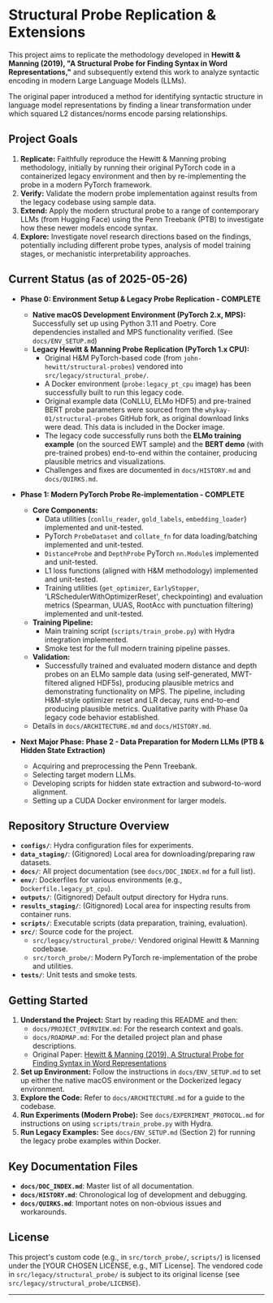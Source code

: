 # Structural Probe Replication & Extensions

This project aims to replicate the methodology developed in **Hewitt & Manning (2019), "A Structural Probe for Finding Syntax in Word Representations,"** and subsequently extend this work to analyze syntactic encoding in modern Large Language Models (LLMs).

The original paper introduced a method for identifying syntactic structure in language model representations by finding a linear transformation under which squared L2 distances/norms encode parsing relationships.

## Project Goals

1.  **Replicate:** Faithfully reproduce the Hewitt & Manning probing methodology, initially by running their original PyTorch code in a containerized legacy environment and then by re-implementing the probe in a modern PyTorch framework.
2.  **Verify:** Validate the modern probe implementation against results from the legacy codebase using sample data.
3.  **Extend:** Apply the modern structural probe to a range of contemporary LLMs (from Hugging Face) using the Penn Treebank (PTB) to investigate how these newer models encode syntax.
4.  **Explore:** Investigate novel research directions based on the findings, potentially including different probe types, analysis of model training stages, or mechanistic interpretability approaches.

## Current Status (as of 2025-05-26)

*   **Phase 0: Environment Setup & Legacy Probe Replication - COMPLETE**
    *   **Native macOS Development Environment (PyTorch 2.x, MPS):** Successfully set up using Python 3.11 and Poetry. Core dependencies installed and MPS functionality verified. (See `docs/ENV_SETUP.md`)
    *   **Legacy Hewitt & Manning Probe Replication (PyTorch 1.x CPU):**
        *   Original H&M PyTorch-based code (from `john-hewitt/structural-probes`) vendored into `src/legacy/structural_probe/`.
        *   A Docker environment (`probe:legacy_pt_cpu` image) has been successfully built to run this legacy code.
        *   Original example data (CoNLLU, ELMo HDF5) and pre-trained BERT probe parameters were sourced from the `whykay-01/structural-probes` GitHub fork, as original download links were dead. This data is included in the Docker image.
        *   The legacy code successfully runs both the **ELMo training example** (on the sourced EWT sample) and the **BERT demo** (with pre-trained probes) end-to-end within the container, producing plausible metrics and visualizations.
        *   Challenges and fixes are documented in `docs/HISTORY.md` and `docs/QUIRKS.md`.

*   **Phase 1: Modern PyTorch Probe Re-implementation - COMPLETE**
    *   **Core Components:**
        *   Data utilities (`conllu_reader`, `gold_labels`, `embedding_loader`) implemented and unit-tested.
        *   PyTorch `ProbeDataset` and `collate_fn` for data loading/batching implemented and unit-tested.
        *   `DistanceProbe` and `DepthProbe` PyTorch `nn.Module`s implemented and unit-tested.
        *   L1 loss functions (aligned with H&M methodology) implemented and unit-tested.
        *   Training utilities (`get_optimizer`, `EarlyStopper`, 'LRSchedulerWithOptimizerReset', checkpointing) and evaluation metrics (Spearman, UUAS, RootAcc with punctuation filtering) implemented and unit-tested.
    *   **Training Pipeline:**
        *   Main training script (`scripts/train_probe.py`) with Hydra integration implemented.
        *   Smoke test for the full modern training pipeline passes.
    *   **Validation:**
        *   Successfully trained and evaluated modern distance and depth probes on an ELMo sample data (using self-generated, MWT-filtered aligned HDF5s), producing plausible metrics and demonstrating functionality on MPS. The pipeline, including H&M-style optimizer reset and LR decay, runs end-to-end producing plausible metrics. Qualitative parity with Phase 0a legacy code behavior established.
    *   Details in `docs/ARCHITECTURE.md` and `docs/HISTORY.md`.

*   **Next Major Phase:** **Phase 2 - Data Preparation for Modern LLMs (PTB & Hidden State Extraction)**
    *   Acquiring and preprocessing the Penn Treebank.
    *   Selecting target modern LLMs.
    *   Developing scripts for hidden state extraction and subword-to-word alignment.
    *   Setting up a CUDA Docker environment for larger models.

## Repository Structure Overview

*   **`configs/`**: Hydra configuration files for experiments.
*   **`data_staging/`**: (Gitignored) Local area for downloading/preparing raw datasets.
*   **`docs/`**: All project documentation (see `docs/DOC_INDEX.md` for a full list).
*   **`env/`**: Dockerfiles for various environments (e.g., `Dockerfile.legacy_pt_cpu`).
*   **`outputs/`**: (Gitignored) Default output directory for Hydra runs.
*   **`results_staging/`**: (Gitignored) Local area for inspecting results from container runs.
*   **`scripts/`**: Executable scripts (data preparation, training, evaluation).
*   **`src/`**: Source code for the project.
    *   `src/legacy/structural_probe/`: Vendored original Hewitt & Manning codebase.
    *   `src/torch_probe/`: Modern PyTorch re-implementation of the probe and utilities.
*   **`tests/`**: Unit tests and smoke tests.

## Getting Started

1.  **Understand the Project:** Start by reading this README and then:
    *   `docs/PROJECT_OVERVIEW.md`: For the research context and goals.
    *   `docs/ROADMAP.md`: For the detailed project plan and phase descriptions.
    *   Original Paper: [Hewitt & Manning (2019), A Structural Probe for Finding Syntax in Word Representations](https://www.aclweb.org/anthology/N19-1042/)
2.  **Set up Environment:** Follow the instructions in `docs/ENV_SETUP.md` to set up either the native macOS environment or the Dockerized legacy environment.
3.  **Explore the Code:** Refer to `docs/ARCHITECTURE.md` for a guide to the codebase.
4.  **Run Experiments (Modern Probe):** See `docs/EXPERIMENT_PROTOCOL.md` for instructions on using `scripts/train_probe.py` with Hydra.
5.  **Run Legacy Examples:** See `docs/ENV_SETUP.md` (Section 2) for running the legacy probe examples within Docker.

## Key Documentation Files

*   **`docs/DOC_INDEX.md`**: Master list of all documentation.
*   **`docs/HISTORY.md`**: Chronological log of development and debugging.
*   **`docs/QUIRKS.md`**: Important notes on non-obvious issues and workarounds.

## License

This project's custom code (e.g., in `src/torch_probe/`, `scripts/`) is licensed under the [YOUR CHOSEN LICENSE, e.g., MIT License]. The vendored code in `src/legacy/structural_probe/` is subject to its original license (see `src/legacy/structural_probe/LICENSE`).

---